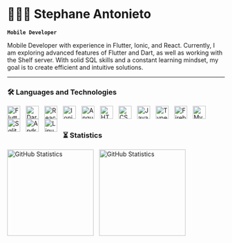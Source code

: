# 🧑🏼‍💻 Stephane Antonieto

**`Mobile Developer`**

Mobile Developer with experience in Flutter, Ionic, and React. Currently, I am exploring advanced features of Flutter and Dart, as well as working with the Shelf server.
With solid SQL skills and a constant learning mindset, my goal is to create efficient and intuitive solutions.

---

### 🛠️ Languages and Technologies

<img 
    align="left"
    alt="Flutter"
    title="Flutter"
    width="30px"
    style="padding-right: 10px"
    src="https://cdn.jsdelivr.net/gh/devicons/devicon@latest/icons/flutter/flutter-original.svg"
/>

<img 
    align="left"
    alt="Dart"
    title="Dart"
    width="30px"
    style="padding-right: 10px"
    src="https://cdn.jsdelivr.net/gh/devicons/devicon@latest/icons/dart/dart-original.svg"
/>

<img 
    align="left"
    alt="React"
    title="React"
    width="30px"
    style="padding-right: 10px"
    src="https://cdn.jsdelivr.net/gh/devicons/devicon@latest/icons/react/react-original.svg"
/>

<img 
    align="left"
    alt="Ionic"
    title="Ionic"
    width="30px"
    style="padding-right: 10px"
    src="https://cdn.jsdelivr.net/gh/devicons/devicon@latest/icons/ionic/ionic-original.svg"
/>

<img 
    align="left"
    alt="Angular"
    title="Angular"
    width="30px"
    style="padding-right: 10px"
    src="https://cdn.jsdelivr.net/gh/devicons/devicon@latest/icons/angular/angular-original.svg"
/>

<img 
    align="left"
    alt="HTML"
    title="HTML"
    width="30px"
    style="padding-right: 10px"
    src="https://cdn.jsdelivr.net/gh/devicons/devicon@latest/icons/html5/html5-original.svg"
/>

<img 
    align="left"
    alt="CSS"
    title="CSS"
    width="30px"
    style="padding-right: 10px"
    src="https://cdn.jsdelivr.net/gh/devicons/devicon@latest/icons/css3/css3-original.svg" 
/>

<img 
    align="left"
    alt="JavaScript"
    title="JavaScript"
    width="30px"
    style="padding-right: 10px"
    src="https://cdn.jsdelivr.net/gh/devicons/devicon@latest/icons/javascript/javascript-original.svg"
/>

<img 
    align="left"
    alt="TypeScript"
    title="TypeScript"
    width="30px"
    style="padding-right: 10px"
    src="https://cdn.jsdelivr.net/gh/devicons/devicon@latest/icons/typescript/typescript-original.svg"
/>

<img 
    align="left"
    alt="Firebase"
    title="Firebase"
    width="30px"
    style="padding-right: 10px"
    src="https://cdn.jsdelivr.net/gh/devicons/devicon@latest/icons/firebase/firebase-original.svg"
/>

<img 
    align="left"
    alt="MySql"
    title="MySql"
    width="30px"
    style="padding-right: 10px"
    src="https://cdn.jsdelivr.net/gh/devicons/devicon@latest/icons/mysql/mysql-original.svg"
/>

<img 
    align="left"
    alt="Sqlite"
    title="Sqlite"
    width="30px"
    style="padding-right: 10px"
    src="https://cdn.jsdelivr.net/gh/devicons/devicon@latest/icons/sqlite/sqlite-original.svg"
/>

<img 
    align="left"
    alt="Android"
    title="Android"
    width="30px"
    style="padding-right: 10px"
    src="https://cdn.jsdelivr.net/gh/devicons/devicon@latest/icons/android/android-original.svg"
/>

<img 
    align="left"
    alt="Linux"
    title="Linux"
    width="30px"
    style="padding-right: 10px"
    src="https://cdn.jsdelivr.net/gh/devicons/devicon@latest/icons/linux/linux-original.svg"
/>


<br/>
<br/>

### ⏳ Statistics

<img 
    align="left"
    alt="GitHub Statistics"
    height="200px"
    style="padding-right: 10px"
    src="https://github-readme-stats.vercel.app/api?username=stephaneantonieto&show_icons=true&include_all_commits=true"
/>

<img 
    align="left"
    alt="GitHub Statistics"
    height="200px"
    style="padding-right: 10px"
    src="https://github-readme-stats.vercel.app/api/top-langs/?username=stephaneantonieto&layout=compact&langs_count=10"
/>
